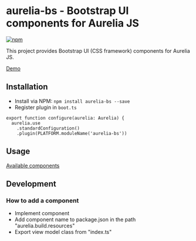 # aurelia-bs - Bootstrap UI components for Aurelia JS

[![npm](https://img.shields.io/npm/v/aurelia-bs.svg)](https://www.npmjs.com/package/aurelia-bs)

This project provides Bootstrap UI (CSS framework) components for Aurelia JS. 

[Demo](https://rawgit.com/RSuter/aurelia-bs/master/demo/index.html)

## Installation

- Install via NPM: `npm install aurelia-bs --save`
- Register plugin in `boot.ts`

```
export function configure(aurelia: Aurelia) {
  aurelia.use
    .standardConfiguration()
    .plugin(PLATFORM.moduleName('aurelia-bs'))
```

## Usage

[Available components](docs/components/index.md)

## Development

### How to add a component

- Implement component
- Add component name to package.json in the path "aurelia.build.resources"
- Export view model class from "index.ts"
